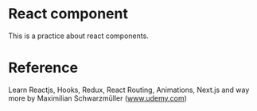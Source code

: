 # React component 

This is a practice about react components.

# Reference 
Learn Reactjs, Hooks, Redux, React Routing, Animations, Next.js and way more by Maximilian Schwarzmüller (www.udemy.com)